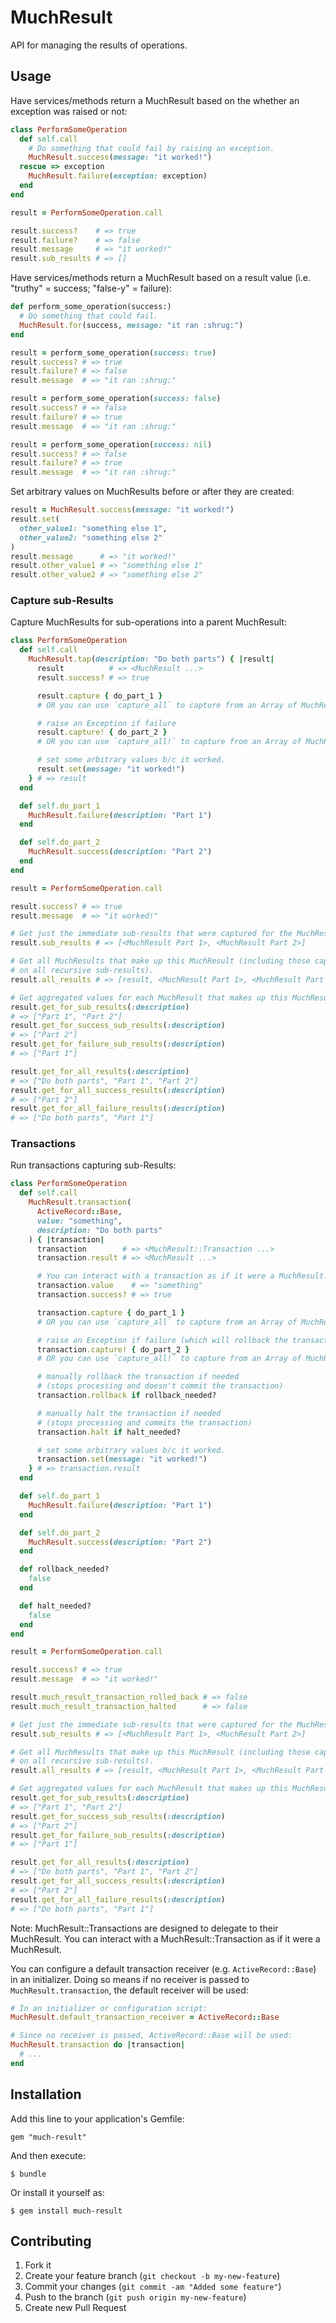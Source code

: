 # MuchResult

API for managing the results of operations.

## Usage

Have services/methods return a MuchResult based on the whether an exception was raised or not:

```ruby
class PerformSomeOperation
  def self.call
    # Do something that could fail by raising an exception.
    MuchResult.success(message: "it worked!")
  rescue => exception
    MuchResult.failure(exception: exception)
  end
end

result = PerformSomeOperation.call

result.success?    # => true
result.failure?    # => false
result.message     # => "it worked!"
result.sub_results # => []
```

Have services/methods return a MuchResult based on a result value (i.e. "truthy" = success; "false-y" = failure):

```ruby
def perform_some_operation(success:)
  # Do something that could fail.
  MuchResult.for(success, message: "it ran :shrug:")
end

result = perform_some_operation(success: true)
result.success? # => true
result.failure? # => false
result.message  # => "it ran :shrug:"

result = perform_some_operation(success: false)
result.success? # => false
result.failure? # => true
result.message  # => "it ran :shrug:"

result = perform_some_operation(success: nil)
result.success? # => false
result.failure? # => true
result.message  # => "it ran :shrug:"
```

Set arbitrary values on MuchResults before or after they are created:

```ruby
result = MuchResult.success(message: "it worked!")
result.set(
  other_value1: "something else 1",
  other_value2: "something else 2"
)
result.message      # => "it worked!"
result.other_value1 # => "something else 1"
result.other_value2 # => "something else 2"
```

### Capture sub-Results

Capture MuchResults for sub-operations into a parent MuchResult:

```ruby
class PerformSomeOperation
  def self.call
    MuchResult.tap(description: "Do both parts") { |result|
      result          # => <MuchResult ...>
      result.success? # => true

      result.capture { do_part_1 }
      # OR you can use `capture_all` to capture from an Array of MuchResults

      # raise an Exception if failure
      result.capture! { do_part_2 }
      # OR you can use `capture_all!` to capture from an Array of MuchResults

      # set some arbitrary values b/c it worked.
      result.set(message: "it worked!")
    } # => result
  end

  def self.do_part_1
    MuchResult.failure(description: "Part 1")
  end

  def self.do_part_2
    MuchResult.success(description: "Part 2")
  end
end

result = PerformSomeOperation.call

result.success? # => true
result.message  # => "it worked!"

# Get just the immediate sub-results that were captured for the MuchResult.
result.sub_results # => [<MuchResult Part 1>, <MuchResult Part 2>]

# Get all MuchResults that make up this MuchResult (including those captured
# on all recursive sub-results).
result.all_results # => [result, <MuchResult Part 1>, <MuchResult Part 2>]

# Get aggregated values for each MuchResult that makes up this MuchResult.
result.get_for_sub_results(:description)
# => ["Part 1", "Part 2"]
result.get_for_success_sub_results(:description)
# => ["Part 2"]
result.get_for_failure_sub_results(:description)
# => ["Part 1"]

result.get_for_all_results(:description)
# => ["Do both parts", "Part 1", "Part 2"]
result.get_for_all_success_results(:description)
# => ["Part 2"]
result.get_for_all_failure_results(:description)
# => ["Do both parts", "Part 1"]
```

### Transactions

Run transactions capturing sub-Results:

```ruby
class PerformSomeOperation
  def self.call
    MuchResult.transaction(
      ActiveRecord::Base,
      value: "something",
      description: "Do both parts"
    ) { |transaction|
      transaction        # => <MuchResult::Transaction ...>
      transaction.result # => <MuchResult ...>

      # You can interact with a transaction as if it were a MuchResult.
      transaction.value    # => "something"
      transaction.success? # => true

      transaction.capture { do_part_1 }
      # OR you can use `capture_all` to capture from an Array of MuchResults

      # raise an Exception if failure (which will rollback the transaction)
      transaction.capture! { do_part_2 }
      # OR you can use `capture_all!` to capture from an Array of MuchResults

      # manually rollback the transaction if needed
      # (stops processing and doesn't commit the transaction)
      transaction.rollback if rollback_needed?

      # manually halt the transaction if needed
      # (stops processing and commits the transaction)
      transaction.halt if halt_needed?

      # set some arbitrary values b/c it worked.
      transaction.set(message: "it worked!")
    } # => transaction.result
  end

  def self.do_part_1
    MuchResult.failure(description: "Part 1")
  end

  def self.do_part_2
    MuchResult.success(description: "Part 2")
  end

  def rollback_needed?
    false
  end

  def halt_needed?
    false
  end
end

result = PerformSomeOperation.call

result.success? # => true
result.message  # => "it worked!"

result.much_result_transaction_rolled_back # => false
result.much_result_transaction_halted      # => false

# Get just the immediate sub-results that were captured for the MuchResult.
result.sub_results # => [<MuchResult Part 1>, <MuchResult Part 2>]

# Get all MuchResults that make up this MuchResult (including those captured
# on all recursive sub-results).
result.all_results # => [result, <MuchResult Part 1>, <MuchResult Part 2>]

# Get aggregated values for each MuchResult that makes up this MuchResult.
result.get_for_sub_results(:description)
# => ["Part 1", "Part 2"]
result.get_for_success_sub_results(:description)
# => ["Part 2"]
result.get_for_failure_sub_results(:description)
# => ["Part 1"]

result.get_for_all_results(:description)
# => ["Do both parts", "Part 1", "Part 2"]
result.get_for_all_success_results(:description)
# => ["Part 2"]
result.get_for_all_failure_results(:description)
# => ["Do both parts", "Part 1"]
```

Note: MuchResult::Transactions are designed to delegate to their MuchResult. You can interact with a MuchResult::Transaction as if it were a MuchResult.

You can configure a default transaction receiver (e.g. `ActiveRecord::Base`) in an initializer. Doing so means if no receiver is passed to `MuchResult.transaction`, the default receiver will be used:

```ruby
# In an initializer or configuration script:
MuchResult.default_transaction_receiver = ActiveRecord::Base

# Since no receiver is passed, ActiveRecord::Base will be used:
MuchResult.transaction do |transaction|
  # ...
end
```

## Installation

Add this line to your application's Gemfile:

    gem "much-result"

And then execute:

    $ bundle

Or install it yourself as:

    $ gem install much-result

## Contributing

1. Fork it
2. Create your feature branch (`git checkout -b my-new-feature`)
3. Commit your changes (`git commit -am "Added some feature"`)
4. Push to the branch (`git push origin my-new-feature`)
5. Create new Pull Request
